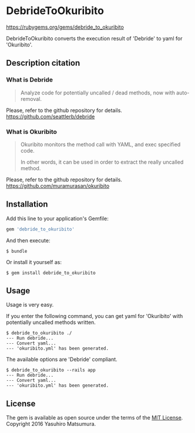 # DebrideToOkuribito

https://rubygems.org/gems/debride_to_okuribito

DebrideToOkuribito converts the execution result of 'Debride' to yaml for 'Okuribito'.

## Description citation

### What is Debride

> Analyze code for potentially uncalled / dead methods, now with auto-removal.

Please, refer to the github repository for details.
https://github.com/seattlerb/debride

### What is Okuribito

> Okuribito monitors the method call with YAML, and exec specified code.
>
> In other words, it can be used in order to extract the really uncalled method.

Please, refer to the github repository for details.
https://github.com/muramurasan/okuribito

## Installation

Add this line to your application's Gemfile:

```ruby
gem 'debride_to_okuribito'
```

And then execute:

```
$ bundle
```

Or install it yourself as:

```
$ gem install debride_to_okuribito
```

## Usage

Usage is very easy.

If you enter the following command, you can get yaml for 'Okuribito' with potentially uncalled methods written.

```
$ debride_to_okuribito ./
--- Run debride...
--- Convert yaml...
--- 'okuribito.yml' has been generated.
```

The available options are 'Debride' compliant.

```
$ debride_to_okuribito --rails app
--- Run debride...
--- Convert yaml...
--- 'okuribito.yml' has been generated.
```

## License

The gem is available as open source under the terms of the [MIT License](http://opensource.org/licenses/MIT).
Copyright 2016 Yasuhiro Matsumura.
